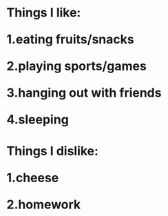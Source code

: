 <h1>Things I like:
  
  1.eating fruits/snacks
  
  2.playing sports/games
  
  3.hanging out with friends
  
  4.sleeping
  
<h1>Things I dislike:
  
  1.cheese
  
  2.homework
  
